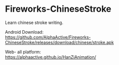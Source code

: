 # Fireworks-ChineseStroke
Learn chinese stroke writing.<br>

Android Download:<br>
https://github.com/AlphaActive/Fireworks-ChineseStroke/releases/download/chinese/stroke.apk

Web- all platform:<br>
https://alphaactive.github.io/HanZiAnimation/<br>
